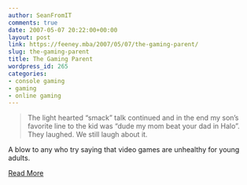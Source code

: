 ```yaml
---
author: SeanFromIT
comments: true
date: 2007-05-07 20:22:00+00:00
layout: post
link: https://feeney.mba/2007/05/07/the-gaming-parent/
slug: the-gaming-parent
title: The Gaming Parent
wordpress_id: 265
categories:
- console gaming
- gaming
- online gaming
---
```


<blockquote>The light hearted “smack” talk continued and in the end my son’s favorite line to the kid was “dude my mom beat your dad in Halo”. They laughed. We still laugh about it.</blockquote>


A blow to any who try saying that video games are unhealthy for young adults.

[Read More](http://www.2old2play.com/news/editorials/impact-being-gaming-parent)
